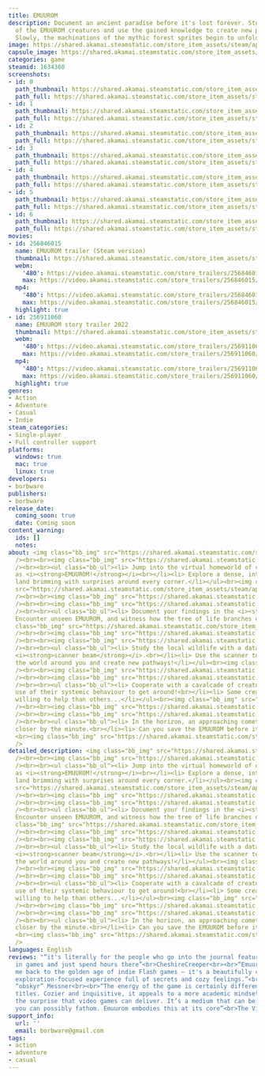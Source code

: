 ```yaml
---
title: EMUUROM
description: Document an ancient paradise before it's lost forever. Study the behaviour
  of the EMUUROM creatures and use the gained knowledge to create new paths forward.
  Slowly, the machinations of the mythic forest sprites begin to unfold.
image: https://shared.akamai.steamstatic.com/store_item_assets/steam/apps/1634360/header.jpg?t=1706791008
capsule_image: https://shared.akamai.steamstatic.com/store_item_assets/steam/apps/1634360/capsule_231x87.jpg?t=1706791008
categories: game
steamid: 1634360
screenshots:
- id: 0
  path_thumbnail: https://shared.akamai.steamstatic.com/store_item_assets/steam/apps/1634360/ss_8d9e786b2364c17e235abeb0ee62d1ef9d24f2f1.600x338.jpg?t=1706791008
  path_full: https://shared.akamai.steamstatic.com/store_item_assets/steam/apps/1634360/ss_8d9e786b2364c17e235abeb0ee62d1ef9d24f2f1.1920x1080.jpg?t=1706791008
- id: 1
  path_thumbnail: https://shared.akamai.steamstatic.com/store_item_assets/steam/apps/1634360/ss_fb5e9982fd62079dbb487cfa9f37a2b49966ed9a.600x338.jpg?t=1706791008
  path_full: https://shared.akamai.steamstatic.com/store_item_assets/steam/apps/1634360/ss_fb5e9982fd62079dbb487cfa9f37a2b49966ed9a.1920x1080.jpg?t=1706791008
- id: 2
  path_thumbnail: https://shared.akamai.steamstatic.com/store_item_assets/steam/apps/1634360/ss_d355d990bf468d81c0886f45eed3d31a8d1ec48d.600x338.jpg?t=1706791008
  path_full: https://shared.akamai.steamstatic.com/store_item_assets/steam/apps/1634360/ss_d355d990bf468d81c0886f45eed3d31a8d1ec48d.1920x1080.jpg?t=1706791008
- id: 3
  path_thumbnail: https://shared.akamai.steamstatic.com/store_item_assets/steam/apps/1634360/ss_b6b21ba76c33eb7c1c5e7204addc5fd395dfc78d.600x338.jpg?t=1706791008
  path_full: https://shared.akamai.steamstatic.com/store_item_assets/steam/apps/1634360/ss_b6b21ba76c33eb7c1c5e7204addc5fd395dfc78d.1920x1080.jpg?t=1706791008
- id: 4
  path_thumbnail: https://shared.akamai.steamstatic.com/store_item_assets/steam/apps/1634360/ss_10f1fd9e9becd33d580d35ceded4466e817f577e.600x338.jpg?t=1706791008
  path_full: https://shared.akamai.steamstatic.com/store_item_assets/steam/apps/1634360/ss_10f1fd9e9becd33d580d35ceded4466e817f577e.1920x1080.jpg?t=1706791008
- id: 5
  path_thumbnail: https://shared.akamai.steamstatic.com/store_item_assets/steam/apps/1634360/ss_d7807545aef6f6872826acd07501984fd2197ef2.600x338.jpg?t=1706791008
  path_full: https://shared.akamai.steamstatic.com/store_item_assets/steam/apps/1634360/ss_d7807545aef6f6872826acd07501984fd2197ef2.1920x1080.jpg?t=1706791008
- id: 6
  path_thumbnail: https://shared.akamai.steamstatic.com/store_item_assets/steam/apps/1634360/ss_dfdff6774da6b6947c56bdb7f00bd8fadd20a291.600x338.jpg?t=1706791008
  path_full: https://shared.akamai.steamstatic.com/store_item_assets/steam/apps/1634360/ss_dfdff6774da6b6947c56bdb7f00bd8fadd20a291.1920x1080.jpg?t=1706791008
movies:
- id: 256846015
  name: EMUUROM trailer (Steam version)
  thumbnail: https://shared.akamai.steamstatic.com/store_item_assets/steam/apps/256846015/movie.293x165.jpg?t=1628511647
  webm:
    '480': https://video.akamai.steamstatic.com/store_trailers/256846015/movie480_vp9.webm?t=1628511647
    max: https://video.akamai.steamstatic.com/store_trailers/256846015/movie_max_vp9.webm?t=1628511647
  mp4:
    '480': https://video.akamai.steamstatic.com/store_trailers/256846015/movie480.mp4?t=1628511647
    max: https://video.akamai.steamstatic.com/store_trailers/256846015/movie_max.mp4?t=1628511647
  highlight: true
- id: 256911060
  name: EMUUROM story trailer 2022
  thumbnail: https://shared.akamai.steamstatic.com/store_item_assets/steam/apps/256911060/movie.293x165.jpg?t=1665840748
  webm:
    '480': https://video.akamai.steamstatic.com/store_trailers/256911060/movie480_vp9.webm?t=1665840748
    max: https://video.akamai.steamstatic.com/store_trailers/256911060/movie_max_vp9.webm?t=1665840748
  mp4:
    '480': https://video.akamai.steamstatic.com/store_trailers/256911060/movie480.mp4?t=1665840748
    max: https://video.akamai.steamstatic.com/store_trailers/256911060/movie_max.mp4?t=1665840748
  highlight: true
genres:
- Action
- Adventure
- Casual
- Indie
steam_categories:
- Single-player
- Full controller support
platforms:
  windows: true
  mac: true
  linux: true
developers:
- borbware
publishers:
- borbware
release_date:
  coming_soon: true
  date: Coming soon
content_warning:
  ids: []
  notes:
about: <img class="bb_img" src="https://shared.akamai.steamstatic.com/store_item_assets/steam/apps/1634360/extras/metähhengget-wide-chonk.svg.png?t=1706791008"
  /><br><br><img class="bb_img" src="https://shared.akamai.steamstatic.com/store_item_assets/steam/apps/1634360/extras/enter-wide-nobg.png?t=1706791008"
  /><br><br><ul class="bb_ul"><li> Jump into the virtual homeworld of creatures known
  as <i><strong>EMUUROM!</strong></i><br></li><li> Explore a dense, interconnected
  land brimming with surprises around every corner.</li></ul><br><img class="bb_img"
  src="https://shared.akamai.steamstatic.com/store_item_assets/steam/apps/1634360/extras/scan-kehr.gif?t=1706791008"
  /><br><br><img class="bb_img" src="https://shared.akamai.steamstatic.com/store_item_assets/steam/apps/1634360/extras/metähhengget-wide-chonk.svg.png?t=1706791008"
  /><br><br><img class="bb_img" src="https://shared.akamai.steamstatic.com/store_item_assets/steam/apps/1634360/extras/chronicle-wide-nobg.png?t=1706791008"
  /><br><br><ul class="bb_ul"><li> Document your findings in the <i><strong>EMUUDEX</strong></i>.<br></li><li>
  Encounter unseen EMUUROM, and witness how the tree of life branches out!</li></ul><br><img
  class="bb_img" src="https://shared.akamai.steamstatic.com/store_item_assets/steam/apps/1634360/extras/dextree.gif?t=1706791008"
  /><br><br><img class="bb_img" src="https://shared.akamai.steamstatic.com/store_item_assets/steam/apps/1634360/extras/metähhengget-wide-chonk.svg.png?t=1706791008"
  /><br><br><img class="bb_img" src="https://shared.akamai.steamstatic.com/store_item_assets/steam/apps/1634360/extras/evolve-wide-nobg.png?t=1706791008"
  /><br><br><ul class="bb_ul"><li> Study the local wildlife with a data-gathering
  <i><strong>scanner beam</strong></i>.<br></li><li> Use the scanner to transform
  the world around you and create new pathways!</li></ul><br><img class="bb_img" src="https://shared.akamai.steamstatic.com/store_item_assets/steam/apps/1634360/extras/rainy.gif?t=1706791008"
  /><br><br><img class="bb_img" src="https://shared.akamai.steamstatic.com/store_item_assets/steam/apps/1634360/extras/metähhengget-wide-chonk.svg.png?t=1706791008"
  /><br><br><img class="bb_img" src="https://shared.akamai.steamstatic.com/store_item_assets/steam/apps/1634360/extras/befriend-wide-nobg.png?t=1706791008"
  /><br><br><ul class="bb_ul"><li> Cooperate with a cavalcade of creatures and make
  use of their systemic behaviour to get around!<br></li><li> Some creatures are less
  willing to help than others...</li></ul><br><img class="bb_img" src="https://shared.akamai.steamstatic.com/store_item_assets/steam/apps/1634360/extras/wolfy.gif?t=1706791008"
  /><br><br><img class="bb_img" src="https://shared.akamai.steamstatic.com/store_item_assets/steam/apps/1634360/extras/metähhengget-wide-chonk.svg.png?t=1706791008"
  /><br><br><img class="bb_img" src="https://shared.akamai.steamstatic.com/store_item_assets/steam/apps/1634360/extras/cancel-wide-nobg.png?t=1706791008"
  /><br><br><ul class="bb_ul"><li> In the horizon, an approaching comet is getting
  closer by the minute.<br></li><li> Can you save the EMUUROM before it's too late?</li></ul>
  <br><img class="bb_img" src="https://shared.akamai.steamstatic.com/store_item_assets/steam/apps/1634360/extras/scan-const.gif?t=1706791008"
  />
detailed_description: <img class="bb_img" src="https://shared.akamai.steamstatic.com/store_item_assets/steam/apps/1634360/extras/metähhengget-wide-chonk.svg.png?t=1706791008"
  /><br><br><img class="bb_img" src="https://shared.akamai.steamstatic.com/store_item_assets/steam/apps/1634360/extras/enter-wide-nobg.png?t=1706791008"
  /><br><br><ul class="bb_ul"><li> Jump into the virtual homeworld of creatures known
  as <i><strong>EMUUROM!</strong></i><br></li><li> Explore a dense, interconnected
  land brimming with surprises around every corner.</li></ul><br><img class="bb_img"
  src="https://shared.akamai.steamstatic.com/store_item_assets/steam/apps/1634360/extras/scan-kehr.gif?t=1706791008"
  /><br><br><img class="bb_img" src="https://shared.akamai.steamstatic.com/store_item_assets/steam/apps/1634360/extras/metähhengget-wide-chonk.svg.png?t=1706791008"
  /><br><br><img class="bb_img" src="https://shared.akamai.steamstatic.com/store_item_assets/steam/apps/1634360/extras/chronicle-wide-nobg.png?t=1706791008"
  /><br><br><ul class="bb_ul"><li> Document your findings in the <i><strong>EMUUDEX</strong></i>.<br></li><li>
  Encounter unseen EMUUROM, and witness how the tree of life branches out!</li></ul><br><img
  class="bb_img" src="https://shared.akamai.steamstatic.com/store_item_assets/steam/apps/1634360/extras/dextree.gif?t=1706791008"
  /><br><br><img class="bb_img" src="https://shared.akamai.steamstatic.com/store_item_assets/steam/apps/1634360/extras/metähhengget-wide-chonk.svg.png?t=1706791008"
  /><br><br><img class="bb_img" src="https://shared.akamai.steamstatic.com/store_item_assets/steam/apps/1634360/extras/evolve-wide-nobg.png?t=1706791008"
  /><br><br><ul class="bb_ul"><li> Study the local wildlife with a data-gathering
  <i><strong>scanner beam</strong></i>.<br></li><li> Use the scanner to transform
  the world around you and create new pathways!</li></ul><br><img class="bb_img" src="https://shared.akamai.steamstatic.com/store_item_assets/steam/apps/1634360/extras/rainy.gif?t=1706791008"
  /><br><br><img class="bb_img" src="https://shared.akamai.steamstatic.com/store_item_assets/steam/apps/1634360/extras/metähhengget-wide-chonk.svg.png?t=1706791008"
  /><br><br><img class="bb_img" src="https://shared.akamai.steamstatic.com/store_item_assets/steam/apps/1634360/extras/befriend-wide-nobg.png?t=1706791008"
  /><br><br><ul class="bb_ul"><li> Cooperate with a cavalcade of creatures and make
  use of their systemic behaviour to get around!<br></li><li> Some creatures are less
  willing to help than others...</li></ul><br><img class="bb_img" src="https://shared.akamai.steamstatic.com/store_item_assets/steam/apps/1634360/extras/wolfy.gif?t=1706791008"
  /><br><br><img class="bb_img" src="https://shared.akamai.steamstatic.com/store_item_assets/steam/apps/1634360/extras/metähhengget-wide-chonk.svg.png?t=1706791008"
  /><br><br><img class="bb_img" src="https://shared.akamai.steamstatic.com/store_item_assets/steam/apps/1634360/extras/cancel-wide-nobg.png?t=1706791008"
  /><br><br><ul class="bb_ul"><li> In the horizon, an approaching comet is getting
  closer by the minute.<br></li><li> Can you save the EMUUROM before it's too late?</li></ul>
  <br><img class="bb_img" src="https://shared.akamai.steamstatic.com/store_item_assets/steam/apps/1634360/extras/scan-const.gif?t=1706791008"
  />
languages: English
reviews: "“it's literally for the people who go into the journal feature of creatures
  in games and just spend hours there”<br>CheshireCreeper<br><br>“Emuurom brought
  me back to the golden age of indie Flash games – it's a beautifully crafted, creative,
  exploration-focused experience full of secrets and cozy feelings.”<br>5/5 – Samuel
  “obskyr” Messner<br><br>“The energy of the game is certainly different from other
  titles. Cozier and inquisitive, it appeals to a more academic mindset that adores
  the surprise that video games can deliver. It’s a medium that can be anything that
  you can possibly fathom. Emuurom embodies this at its core”<br>The Visualist's Veranda<br>"
support_info:
  url: ''
  email: borbware@gmail.com
tags:
- action
- adventure
- casual
---
```


